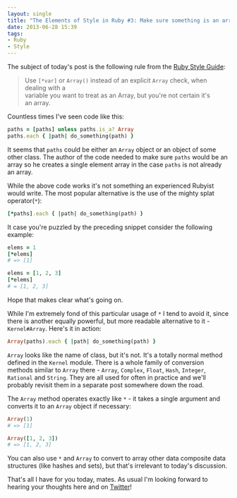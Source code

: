 ```yaml
---
layout: single
title: "The Elements of Style in Ruby #3: Make sure something is an array"
date: 2013-06-28 15:39
tags:
- Ruby
- Style
---
```


The subject of today's post is the following rule from the
[Ruby Style Guide](https://github.com/rubocop/ruby-style-guide):

> Use `[*var]` or `Array()` instead of an explicit `Array` check, when dealing with a </br>
> variable you want to treat as an Array, but you're not certain it's </br>
> an array.

Countless times I've seen code like this:

``` ruby
paths = [paths] unless paths.is_a? Array
paths.each { |path| do_something(path) }
```

It seems that `paths` could be either an `Array` object or an object
of some other class. The author of the code needed to make sure
`paths` would be an array so he creates a single element array in the
case `paths` is not already an array.

While the above code works it's not something an experienced Rubyist
would write. The most popular alternative is the use of the mighty splat
operator(`*`):

``` ruby
[*paths].each { |path| do_something(path) }
```

It case you're puzzled by the preceding snippet consider the following example:

``` ruby
elems = 1
[*elems]
# => [1]

elems = [1, 2, 3]
[*elems]
# = [1, 2, 3]
```

Hope that makes clear what's going on.

While I'm extremely fond of this particular usage of `*` I tend to
avoid it, since there is another equally powerful, but more readable
alternative to it - `Kernel#Array`. Here's it in action:

``` ruby
Array(paths).each { |path| do_something(path) }
```

`Array` looks like the name of class, but it's not. It's a totally
normal method defined in the `Kernel` module. There is a whole family
of conversion methods similar to `Array` there - `Array`, `Complex`,
`Float`, `Hash`, `Integer`, `Rational` and `String`. They are all used
for often in practice and we'll probably revisit them in a separate
post somewhere down the road.

The `Array` method operates exactly like `*` - it takes a single argument and
converts it to an `Array` object if necessary:

``` ruby
Array(1)
# => [1]

Array([1, 2, 3])
# => [1, 2, 3]
```

You can also use `*` and `Array` to convert to array other data
composite data structures (like hashes and sets), but that's
irrelevant to today's discussion.

That's all I have for you today, mates. As usual I'm looking forward
to hearing your thoughts here and on
[Twitter](http://twitter.com/bbatsov)!
